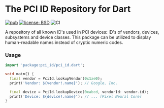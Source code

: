 # The PCI ID Repository for Dart

[![pub](https://img.shields.io/pub/v/pci_id.svg)](https://pub.dev/packages/pci_id)
[![license: BSD](https://img.shields.io/badge/license-BSD-yellow.svg)](https://opensource.org/licenses/BSD-3-Clause)
![CI](https://github.com/jpnurmi/pci_id.dart/workflows/CI/badge.svg)

A repository of all known ID's used in PCI devices: ID's of vendors,
devices, subsystems and device classes. This package can be utilized
to display human-readable names instead of cryptic numeric codes.

### Usage

```dart
import 'package:pci_id/pci_id.dart';

void main() {
  final vendor = PciId.lookupVendor(0x1ae0);
  print('Vendor: ${vendor!.name}'); // Google, Inc.

  final device = PciId.lookupDevice(0xabcd, vendorId: vendor.id);
  print('Device: ${device!.name}'); // ... [Pixel Neural Core]
}
```
